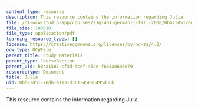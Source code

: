 ```yaml
---
content_type: resource
description: This resource contains the information regarding Julia.
file: /ol-ocw-studio-app/courses/21g-401-german-i-fall-2008/0bb23d5170dba113d36145606495d36b_MIT21G_401F08_julia.pdf
file_size: 103010
file_type: application/pdf
learning_resource_types: []
license: https://creativecommons.org/licenses/by-nc-sa/4.0/
ocw_type: OCWFile
parent_title: Study Materials
parent_type: CourseSection
parent_uid: b0ca1507-cf3d-dcef-45ce-f688a86a6079
resourcetype: Document
title: Julia
uid: 0bb23d51-70db-a113-d361-45606495d36b
---
```

This resource contains the information regarding Julia.
